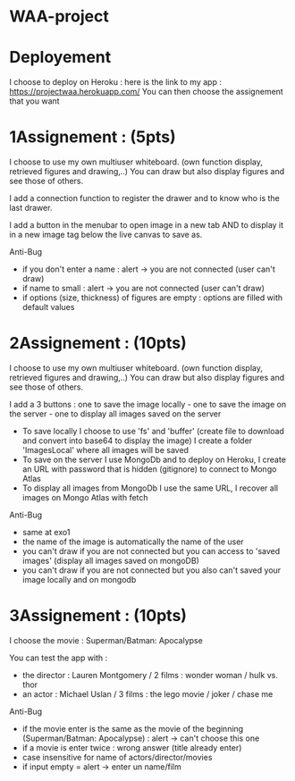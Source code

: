 # WAA-project

# Deployement 
I choose to deploy on Heroku : 
here is the link to my app : https://projectwaa.herokuapp.com/
You can then choose the assignement that you want 

# 1Assignement : (5pts)
I choose to use my own multiuser whiteboard. (own function display, retrieved figures and drawing,..)
You can draw but also display figures and see those of others.

I add a connection function to register the drawer and to know who is the last drawer.

I add a button in the menubar to open image in a new tab AND to display it in a new image tag below the live canvas to save as.

Anti-Bug
- if you don't enter a name : alert -> you are not connected (user can't draw)
- if name to small : alert -> you are not connected (user can't draw)
- if options (size, thickness) of figures are empty : options are filled with default values


# 2Assignement : (10pts)
I choose to use my own multiuser whiteboard. (own function display, retrieved figures and drawing,..)
You can draw but also display figures and see those of others.

I add a 3 buttons : one to save the image locally - one to save the image on the server - one to display all images saved on the server

- To save locally I choose to use 'fs' and 'buffer' (create file to download and convert into base64 to display the image)
I create a folder 'ImagesLocal' where all images will be saved
- To save on the server I use MongoDb and to deploy on Heroku, I create an URL with password that is hidden (gitignore) to connect to Mongo Atlas
- To display all images from MongoDb I use the same URL, I recover all images on Mongo Atlas with fetch


Anti-Bug
- same at exo1
- the name of the image is automatically the name of the user
- you can't draw if you are not connected but you can access to 'saved images' (display all images saved on mongoDB)
- you can't draw if you are not connected but you also can't saved your image locally and on mongodb



# 3Assignement : (10pts)
I choose the movie : Superman/Batman: Apocalypse

You can test the app with : 
- the director : Lauren Montgomery / 2 films : wonder woman / hulk vs. thor
- an actor : Michael Uslan / 3 films : the lego movie / joker / chase me

Anti-Bug
- if the movie enter is the same as the movie of the beginning (Superman/Batman: Apocalypse) : alert -> can't choose this one
- if a movie is enter twice : wrong answer (title already enter)
- case insensitive for name of actors/director/movies
- if input empty = alert -> enter un name/film

